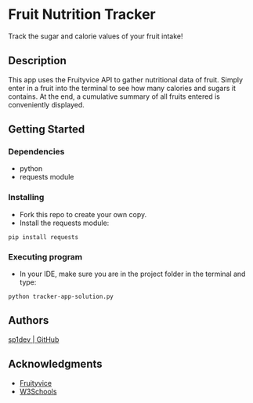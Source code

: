 # Fruit Nutrition Tracker

Track the sugar and calorie values of your fruit intake!

## Description

This app uses the Fruityvice API to gather nutritional data of fruit. Simply enter in a fruit into the terminal to see how many calories and sugars it contains. At the end, a cumulative summary of all fruits entered is conveniently displayed.

## Getting Started

### Dependencies

* python
* requests module

### Installing

* Fork this repo to create your own copy. 
* Install the requests module:
```
pip install requests
```

### Executing program

* In your IDE, make sure you are in the project folder in the terminal and type:
```
python tracker-app-solution.py
```

## Authors

[sp1dev | GitHub](https://github.com/sp1dev)

## Acknowledgments

* [Fruityvice](https://www.fruityvice.com/)
* [W3Schools](https://www.w3schools.com/python/default.asp)